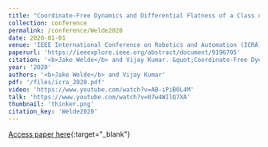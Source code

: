 ```yaml
---
title: "Coordinate-Free Dynamics and Differential Flatness of a Class of 6DOF Aerial Manipulators"
collection: conference
permalink: /conference/Welde2020
date: 2020-01-01
venue: 'IEEE International Conference on Robotics and Automation (ICRA)'
paperurl: 'https://ieeexplore.ieee.org/abstract/document/9196705'
citation: '<b>Jake Welde</b> and Vijay Kumar. &quot;Coordinate-Free Dynamics and Differential Flatness of a Class of 6DOF Aerial Manipulators.&quot; IEEE International Conference on Robotics and Automation (ICRA), 2020.'
year: '2020'
authors: '<b>Jake Welde</b> and Vijay Kumar'
pdf: '/files/icra_2020.pdf'
video: 'https://www.youtube.com/watch?v=AB-iPiB0L4M'
talk: 'https://www.youtube.com/watch?v=07w4WIlQ7XA'
thumbnail: 'thinker.png'
citation_key: 'Welde2020'
---
```

[Access paper here](https://ieeexplore.ieee.org/abstract/document/9196705){:target="_blank"}
